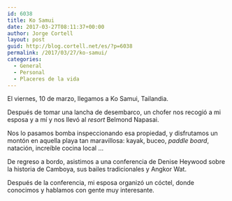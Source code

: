 ```yaml
---
id: 6038
title: Ko Samui
date: 2017-03-27T08:11:37+00:00
author: Jorge Cortell
layout: post
guid: http://blog.cortell.net/es/?p=6038
permalink: /2017/03/27/ko-samui/
categories:
  - General
  - Personal
  - Placeres de la vida
---
```

El viernes, 10 de marzo, llegamos a Ko Samui, Tailandia.
  
Después de tomar una lancha de desembarco, un chofer nos recogió a mi esposa y a mí y nos llevó al _resort_ Belmond Napasai.

Nos lo pasamos bomba inspeccionando esa propiedad, y disfrutamos un montón en aquella playa tan maravillosa: kayak, buceo, _paddle board_, natación, increíble cocina local &#8230;

De regreso a bordo, asistimos a una conferencia de Denise Heywood sobre la historia de Camboya, sus bailes tradicionales y Angkor Wat.

Después de la conferencia, mi esposa organizó un cóctel, donde conocimos y hablamos con gente muy interesante.